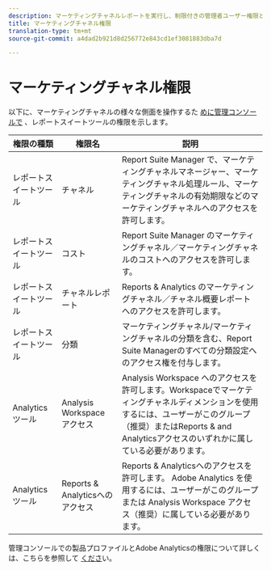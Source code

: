 ```yaml
---
description: マーケティングチャネルレポートを実行し、制限付きの管理者ユーザー権限とユーザーグループ権限をレポートに許可する方法について説明します。
title: マーケティングチャネル権限
translation-type: tm+mt
source-git-commit: a4dad2b921d8d256772e843cd1ef3081883dba7d

---
```



# マーケティングチャネル権限

以下に、マーケティングチャネルの様々な側面を操作するた [めに管理コンソールで](https://adminconsole.adobe.com/) 、レポートスイートツールの権限を示します。

| 権限の種類 | 権限名 | 説明 |
|---|---|---|
| レポートスイートツール | チャネル | Report Suite Manager で、マーケティングチャネルマネージャー、マーケティングチャネル処理ルール、マーケティングチャネルの有効期限などのマーケティングチャネルへのアクセスを許可します。 |
| レポートスイートツール | コスト | Report Suite Manager のマーケティングチャネル／マーケティングチャネルのコストへのアクセスを許可します。 |
| レポートスイートツール | チャネルレポート | Reports &amp; Analytics のマーケティングチャネル／チャネル概要レポートへのアクセスを許可します。 |
| レポートスイートツール | 分類 | マーケティングチャネル/マーケティングチャネルの分類を含む、Report Suite Managerのすべての分類設定へのアクセス権を付与します。 |
| Analytics ツール | Analysis Workspace アクセス | Analysis Workspace へのアクセスを許可します。Workspaceでマーケティングチャネルディメンションを使用するには、ユーザーがこのグループ（推奨）またはReports &amp; and Analyticsアクセスのいずれかに属している必要があります。 |
| Analytics ツール | Reports &amp; Analyticsへのアクセス | Reports &amp; Analyticsへのアクセスを許可します。 Adobe Analytics を使用するには、ユーザーがこのグループまたは Analysis Workspace アクセス（推奨）に属している必要があります。 |

管理コンソールでの製品プロファイルとAdobe Analyticsの権限について詳しくは、こちらを参照して [くださ](https://docs.adobe.com/content/help/en/analytics/admin/admin-console/permissions/product-profile.html)い。